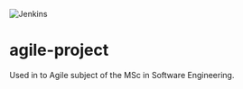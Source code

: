 ![Jenkins](https://img.shields.io/jenkins/build?jobUrl=http%3A%2F%2Fec2-18-202-225-28.eu-west-1.compute.amazonaws.com%2Fjob%2Fagile-project%2F&style=for-the-badge)
# agile-project
Used in to Agile subject of the MSc in Software Engineering.
